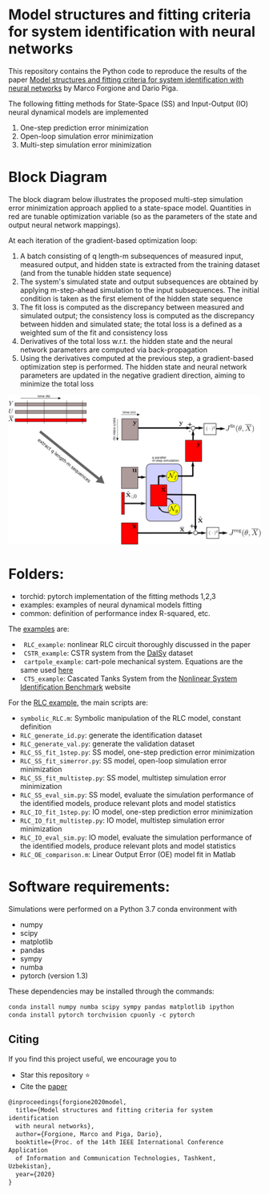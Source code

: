 # Model structures and fitting criteria for system identification with neural networks

This repository contains the Python code to reproduce the results of the paper 
[Model structures and fitting criteria for system identification with neural networks](https://arxiv.org/pdf/1911.13034.pdf) by Marco Forgione and Dario Piga.

The following fitting methods for State-Space (SS) and Input-Output (IO) neural dynamical models are implemented

 1. One-step prediction error minimization
 2. Open-loop simulation error minimization
 3. Multi-step simulation error minimization

# Block Diagram

The block diagram below illustrates the proposed multi-step simulation error minimization approach applied to a
state-space model. Quantities in red are tunable optimization variable (so as the parameters of the state and output
neural network mappings).
 
At each iteration of the gradient-based optimization loop:

1. A batch consisting of q length-m subsequences of measured input, measured output, and hidden state is extracted from the training 
dataset (and from the tunable hidden state sequence)
1. The system's simulated state and output subsequences are obtained by applying m-step-ahead simulation
 to the input subsequences. The initial condition is taken as the first element of the hidden state sequence 
1. The fit loss is computed as the discrepancy between measured and simulated output; the consistency 
  loss is computed as the discrepancy between hidden and simulated state; the total loss is a defined as a weighted
  sum of the fit and consistency loss
1. Derivatives of the total loss w.r.t. the hidden state and the neural network parameters are computed via
  back-propagation
1. Using the derivatives computed at the previous step, a gradient-based optimization step is performed. The hidden state and neural network parameters are updated 
  in the negative gradient direction, aiming to minimize the total loss


![Multi-step block diagram](scheme_full.png "Block diagram of the propsed approach")

# Folders:
* torchid:  pytorch implementation of the fitting methods 1,2,3
* examples: examples of neural dynamical models fitting 
* common:   definition of performance index R-squared, etc.

The [examples](examples) are:

* `` RLC_example``: nonlinear RLC circuit thoroughly discussed in the paper
* `` CSTR_example``: CSTR system from the [DaISy](https://homes.esat.kuleuven.be/~tokka/daisydata.html) dataset 
* `` cartpole_example``: cart-pole mechanical system. Equations are the same used [here](https://github.com/forgi86/pyMPC/blob/master/examples/example_inverted_pendulum.ipynb)
* `` CTS_example``: Cascated Tanks System from the [Nonlinear System Identification Benchmark](http://www.nonlinearbenchmark.org/) website

For the [RLC example](examples/RLC_example), the main scripts are:

 *   ``symbolic_RLC.m``: Symbolic manipulation of the RLC model, constant definition
 * ``RLC_generate_id.py``:  generate the identification dataset 
 * ``RLC_generate_val.py``: generate the validation dataset 
 *  ``RLC_SS_fit_1step.py``: SS model, one-step prediction error minimization
 *  ``RLC_SS_fit_simerror.py``: SS model, open-loop simulation error minimization
 *  ``RLC_SS_fit_multistep.py``: SS model, multistep simulation error minimization
 *  ``RLC_SS_eval_sim.py``: SS model, evaluate the simulation performance of the identified models, produce relevant plots  and model statistics
 *  ``RLC_IO_fit_1step.py``: IO model, one-step prediction error minimization
 *  ``RLC_IO_fit_multistep.py``: IO model, multistep simulation error minimization
 *  ``RLC_IO_eval_sim.py``: IO model, evaluate the simulation performance of the identified models, produce relevant plots  and model statistics
 *  ``RLC_OE_comparison.m``: Linear Output Error (OE) model fit in Matlab
  

# Software requirements:
Simulations were performed on a Python 3.7 conda environment with

 * numpy
 * scipy
 * matplotlib
 * pandas
 * sympy
 * numba
 * pytorch (version 1.3)
 
These dependencies may be installed through the commands:

```
conda install numpy numba scipy sympy pandas matplotlib ipython
conda install pytorch torchvision cpuonly -c pytorch
```

## Citing

If you find this project useful, we encourage you to

* Star this repository :star: 
* Cite the [paper](https://arxiv.org/pdf/1911.13034.pdf) 
```
@inproceedings{forgione2020model,
  title={Model structures and fitting criteria for system identification
  with neural networks},
  author={Forgione, Marco and Piga, Dario},
  booktitle={Proc. of the 14th IEEE International Conference Application
  of Information and Communication Technologies, Tashkent, Uzbekistan},
  year={2020}
}
```
